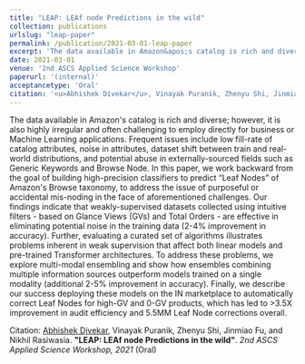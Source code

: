 ```yaml
---
title: "LEAP: LEAf node Predictions in the wild"
collection: publications
urlslug: "leap-paper"
permalink: /publication/2021-03-01-leap-paper
excerpt: 'The data available in Amazon&apos;s catalog is rich and diverse; however, it is also highly irregular and often challenging to employ directly for business or Machine Learning applications. Frequent issues include low fill-rate of catalog attributes, noise in attributes, dataset shift between train and real-world distributions, and potential abuse in externally-sourced fields such as Generic Keywords and Browse Node. In this paper, we work backward from the goal of building high-precision classifiers to predict “Leaf Nodes” of Amazon&apos;s Browse taxonomy, to address the issue of purposeful or accidental mis-noding in the face of aforementioned challenges. Our findings indicate that weakly-supervised datasets collected using intuitive filters - based on Glance Views (GVs) and Total Orders - are effective in eliminating potential noise in the training data (2-4% improvement in accuracy). Further, evaluating a curated set of algorithms illustrates problems inherent in weak supervision that affect both linear models and pre-trained Transformer architectures. To address these problems, we explore multi-modal ensembling and show how ensembles combining multiple information sources outperform models trained on a single modality (additional 2-5% improvement in accuracy). Finally, we describe our success deploying these models on the IN marketplace to automatically correct Leaf Nodes for high-GV and 0-GV products, which has led to >3.5X improvement in audit efficiency and 5.5MM Leaf Node corrections overall.'
date: 2021-03-01
venue: '2nd ASCS Applied Science Workshop'
paperurl: '(internal)'
acceptancetype: 'Oral'
citation: '<u>Abhishek Divekar</u>, Vinayak Puranik, Zhenyu Shi, Jinmiao Fu, and Nikhil Rasiwasia. <b>&quot;LEAP: LEAf node Predictions in the wild&quot;</b>. <i>2nd ASCS Applied Science Workshop, 2021</i>'
---
```

The data available in Amazon&apos;s catalog is rich and diverse; however, it is also highly irregular and often challenging to employ directly for business or Machine Learning applications. Frequent issues include low fill-rate of catalog attributes, noise in attributes, dataset shift between train and real-world distributions, and potential abuse in externally-sourced fields such as Generic Keywords and Browse Node. In this paper, we work backward from the goal of building high-precision classifiers to predict “Leaf Nodes” of Amazon&apos;s Browse taxonomy, to address the issue of purposeful or accidental mis-noding in the face of aforementioned challenges. Our findings indicate that weakly-supervised datasets collected using intuitive filters - based on Glance Views (GVs) and Total Orders - are effective in eliminating potential noise in the training data (2-4% improvement in accuracy). Further, evaluating a curated set of algorithms illustrates problems inherent in weak supervision that affect both linear models and pre-trained Transformer architectures. To address these problems, we explore multi-modal ensembling and show how ensembles combining multiple information sources outperform models trained on a single modality (additional 2-5% improvement in accuracy). Finally, we describe our success deploying these models on the IN marketplace to automatically correct Leaf Nodes for high-GV and 0-GV products, which has led to >3.5X improvement in audit efficiency and 5.5MM Leaf Node corrections overall.

Citation: <u>Abhishek Divekar</u>, Vinayak Puranik, Zhenyu Shi, Jinmiao Fu, and Nikhil Rasiwasia. <b>"LEAP: LEAf node Predictions in the wild"</b>. <i>2nd ASCS Applied Science Workshop, 2021</i> (Oral) 